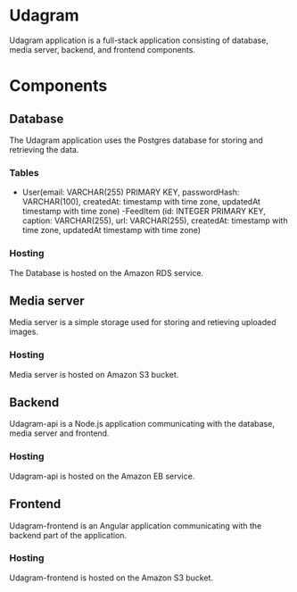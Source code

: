 # Udagram

Udagram application is a full-stack application consisting of database, media server, backend, and frontend components. 

# Components

## Database
The Udagram application uses the Postgres database for storing and retrieving the data. 

### Tables
- User(email: VARCHAR(255) PRIMARY KEY, passwordHash: VARCHAR(100), createdAt: timestamp with time zone, updatedAt timestamp with time zone)
 -FeedItem (id: INTEGER PRIMARY KEY, caption: VARCHAR(255), url: VARCHAR(255), createdAt: timestamp with time zone, updatedAt timestamp with time zone)

### Hosting
The Database is hosted on the Amazon RDS service. 

## Media server
Media server is a simple storage used for storing and retieving uploaded images. 

### Hosting
Media server is hosted on Amazon S3 bucket.

## Backend
Udagram-api is a Node.js application communicating with the database, media server and frontend. 

### Hosting
Udagram-api is hosted on the Amazon EB service. 

## Frontend
Udagram-frontend is an Angular application communicating with the backend part of the application.

### Hosting
Udagram-frontend is hosted on the Amazon S3 bucket. 